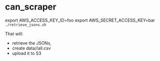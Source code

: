 # can_scraper

export AWS_ACCESS_KEY_ID=foo
export AWS_SECRET_ACCESS_KEY=bar
`./retrieve_jsons.sh`

That will:
* retrieve the JSONs,
* create data/<YYYYMMDD>/all.csv
* upload it to S3
